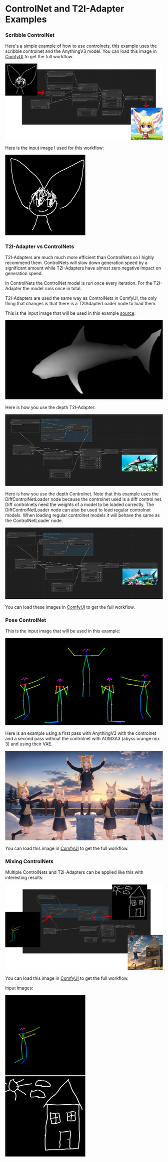 # ControlNet and T2I-Adapter Examples


### Scribble ControlNet

Here's a simple example of how to use controlnets, this example uses the scribble controlnet and the AnythingV3 model. You can load this image in [ComfyUI](https://github.com/comfyanonymous/ComfyUI) to get the full workflow.


![Example](controlnet_example.png)

Here is the input image I used for this workflow:

<img src="input_scribble_example.png" width="256" />

### T2I-Adapter vs ControlNets

T2I-Adapters are much much more efficient than ControlNets so I highly recommend them. ControlNets will slow down generation speed by a significant amount while T2I-Adapters have almost zero negative impact on generation speed.

In ControlNets the ControlNet model is run once every iteration. For the T2I-Adapter the model runs once in total.

T2I-Adapters are used the same way as ControlNets in ComfyUI, the only thing that changes is that there is a T2IAdapterLoader node to load them.

This is the input image that will be used in this example [source](https://commons.wikimedia.org/wiki/File:Stereogram_Tut_Shark_Depthmap.png):

<img src="shark_depthmap.png" width="512" />

Here is how you use the depth T2I-Adapter:

![Example](depth_t2i_adapter.png)

Here is how you use the depth Controlnet. Note that this example uses the DiffControlNetLoader node because the controlnet used is a diff control net. Diff controlnets need the weights of a model to be loaded correctly. The DiffControlNetLoader node can also be used to load regular controlnet models. When loading regular controlnet models it will behave the same as the ControlNetLoader node.

![Example](depth_controlnet.png)

You can load these images in [ComfyUI](https://github.com/comfyanonymous/ComfyUI) to get the full workflow.

### Pose ControlNet

This is the input image that will be used in this example:

![Example](pose_worship.png)


Here is an example using a first pass with AnythingV3 with the controlnet and a second pass without the controlnet with AOM3A3 (abyss orange mix 3) and using their VAE.

![Example](2_pass_pose_worship.png)

You can load this image in [ComfyUI](https://github.com/comfyanonymous/ComfyUI) to get the full workflow.


### Mixing ControlNets

Multiple ControlNets and T2I-Adapters can be applied like this with interesting results:

![Example](mixing_controlnets.png)

You can load this image in [ComfyUI](https://github.com/comfyanonymous/ComfyUI) to get the full workflow.

Input images:

<img src="pose_present.png" width="256" /><span>&nbsp;&nbsp;&nbsp;&nbsp;&nbsp;&nbsp;&nbsp;&nbsp;</span><img src="house_scribble.png" width="256" />

